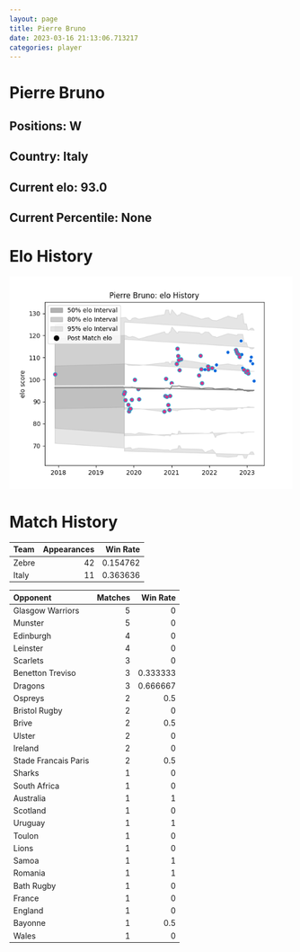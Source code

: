 ```yaml
---  
layout: page  
title: Pierre Bruno  
date: 2023-03-16 21:13:06.713217  
categories: player  
---
```

# Pierre Bruno

## Positions: W

## Country: Italy

## Current elo: 93.0

## Current Percentile: None

# Elo History


![elo history](history_PierreBruno.png)
# Match History


| Team   |   Appearances |   Win Rate |
|:-------|--------------:|-----------:|
| Zebre  |            42 |   0.154762 |
| Italy  |            11 |   0.363636 |

| Opponent             |   Matches |   Win Rate |
|:---------------------|----------:|-----------:|
| Glasgow Warriors     |         5 |   0        |
| Munster              |         5 |   0        |
| Edinburgh            |         4 |   0        |
| Leinster             |         4 |   0        |
| Scarlets             |         3 |   0        |
| Benetton Treviso     |         3 |   0.333333 |
| Dragons              |         3 |   0.666667 |
| Ospreys              |         2 |   0.5      |
| Bristol Rugby        |         2 |   0        |
| Brive                |         2 |   0.5      |
| Ulster               |         2 |   0        |
| Ireland              |         2 |   0        |
| Stade Francais Paris |         2 |   0.5      |
| Sharks               |         1 |   0        |
| South Africa         |         1 |   0        |
| Australia            |         1 |   1        |
| Scotland             |         1 |   0        |
| Uruguay              |         1 |   1        |
| Toulon               |         1 |   0        |
| Lions                |         1 |   0        |
| Samoa                |         1 |   1        |
| Romania              |         1 |   1        |
| Bath Rugby           |         1 |   0        |
| France               |         1 |   0        |
| England              |         1 |   0        |
| Bayonne              |         1 |   0.5      |
| Wales                |         1 |   0        |